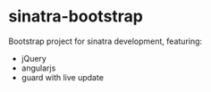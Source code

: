 sinatra-bootstrap
================

Bootstrap project for sinatra development, featuring:
* jQuery
* angularjs
* guard with live update